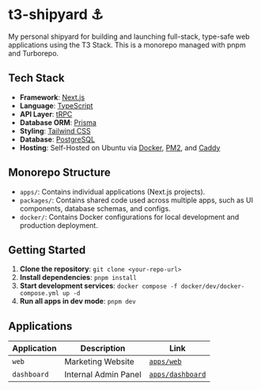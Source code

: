 # t3-shipyard ⚓

My personal shipyard for building and launching full-stack, type-safe web applications using the T3 Stack. This is a monorepo managed with pnpm and Turborepo.

## Tech Stack

- **Framework**: [Next.js](<https://nextjs.org>)
- **Language**: [TypeScript](<https://www.typescriptlang.org>)
- **API Layer**: [tRPC](<https://trpc.io>)
- **Database ORM**: [Prisma](<https://prisma.io>)
- **Styling**: [Tailwind CSS](<https://tailwindcss.com>)
- **Database**: [PostgreSQL](<https://www.postgresql.org>)
- **Hosting**: Self-Hosted on Ubuntu via [Docker](<https://www.docker.com>), [PM2](<https://pm2.keymetrics.io>), and [Caddy](<https://caddyserver.com>)

## Monorepo Structure

- `apps/`: Contains individual applications (Next.js projects).
- `packages/`: Contains shared code used across multiple apps, such as UI components, database schemas, and configs.
- `docker/`: Contains Docker configurations for local development and production deployment.

## Getting Started

1.  **Clone the repository**: `git clone <your-repo-url>`
2.  **Install dependencies**: `pnpm install`
3.  **Start development services**: `docker compose -f docker/dev/docker-compose.yml up -d`
4.  **Run all apps in dev mode**: `pnpm dev`

## Applications

| Application | Description           | Link      |
|-------------|-----------------------|-----------|
| `web`       | Marketing Website     | [`apps/web`](./apps/web) |
| `dashboard` | Internal Admin Panel  | [`apps/dashboard`](./apps/dashboard) |